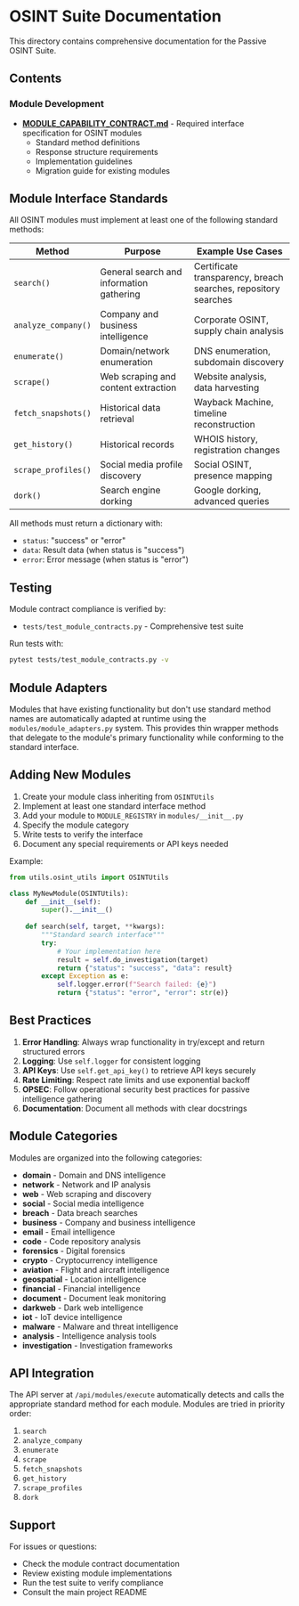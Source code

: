 # OSINT Suite Documentation

This directory contains comprehensive documentation for the Passive OSINT Suite.

## Contents

### Module Development

- **[MODULE_CAPABILITY_CONTRACT.md](MODULE_CAPABILITY_CONTRACT.md)** - Required interface specification for OSINT modules
  - Standard method definitions
  - Response structure requirements
  - Implementation guidelines
  - Migration guide for existing modules

## Module Interface Standards

All OSINT modules must implement at least one of the following standard methods:

| Method | Purpose | Example Use Cases |
|--------|---------|-------------------|
| `search()` | General search and information gathering | Certificate transparency, breach searches, repository searches |
| `analyze_company()` | Company and business intelligence | Corporate OSINT, supply chain analysis |
| `enumerate()` | Domain/network enumeration | DNS enumeration, subdomain discovery |
| `scrape()` | Web scraping and content extraction | Website analysis, data harvesting |
| `fetch_snapshots()` | Historical data retrieval | Wayback Machine, timeline reconstruction |
| `get_history()` | Historical records | WHOIS history, registration changes |
| `scrape_profiles()` | Social media profile discovery | Social OSINT, presence mapping |
| `dork()` | Search engine dorking | Google dorking, advanced queries |

All methods must return a dictionary with:
- `status`: "success" or "error"
- `data`: Result data (when status is "success")
- `error`: Error message (when status is "error")

## Testing

Module contract compliance is verified by:
- `tests/test_module_contracts.py` - Comprehensive test suite

Run tests with:
```bash
pytest tests/test_module_contracts.py -v
```

## Module Adapters

Modules that have existing functionality but don't use standard method names are automatically adapted at runtime using the `modules/module_adapters.py` system. This provides thin wrapper methods that delegate to the module's primary functionality while conforming to the standard interface.

## Adding New Modules

1. Create your module class inheriting from `OSINTUtils`
2. Implement at least one standard interface method
3. Add your module to `MODULE_REGISTRY` in `modules/__init__.py`
4. Specify the module category
5. Write tests to verify the interface
6. Document any special requirements or API keys needed

Example:
```python
from utils.osint_utils import OSINTUtils

class MyNewModule(OSINTUtils):
    def __init__(self):
        super().__init__()
    
    def search(self, target, **kwargs):
        """Standard search interface"""
        try:
            # Your implementation here
            result = self.do_investigation(target)
            return {"status": "success", "data": result}
        except Exception as e:
            self.logger.error(f"Search failed: {e}")
            return {"status": "error", "error": str(e)}
```

## Best Practices

1. **Error Handling**: Always wrap functionality in try/except and return structured errors
2. **Logging**: Use `self.logger` for consistent logging
3. **API Keys**: Use `self.get_api_key()` to retrieve API keys securely
4. **Rate Limiting**: Respect rate limits and use exponential backoff
5. **OPSEC**: Follow operational security best practices for passive intelligence gathering
6. **Documentation**: Document all methods with clear docstrings

## Module Categories

Modules are organized into the following categories:

- **domain** - Domain and DNS intelligence
- **network** - Network and IP analysis
- **web** - Web scraping and discovery
- **social** - Social media intelligence
- **breach** - Data breach searches
- **business** - Company and business intelligence
- **email** - Email intelligence
- **code** - Code repository analysis
- **forensics** - Digital forensics
- **crypto** - Cryptocurrency intelligence
- **aviation** - Flight and aircraft intelligence
- **geospatial** - Location intelligence
- **financial** - Financial intelligence
- **document** - Document leak monitoring
- **darkweb** - Dark web intelligence
- **iot** - IoT device intelligence
- **malware** - Malware and threat intelligence
- **analysis** - Intelligence analysis tools
- **investigation** - Investigation frameworks

## API Integration

The API server at `/api/modules/execute` automatically detects and calls the appropriate standard method for each module. Modules are tried in priority order:

1. `search`
2. `analyze_company`
3. `enumerate`
4. `scrape`
5. `fetch_snapshots`
6. `get_history`
7. `scrape_profiles`
8. `dork`

## Support

For issues or questions:
- Check the module contract documentation
- Review existing module implementations
- Run the test suite to verify compliance
- Consult the main project README
